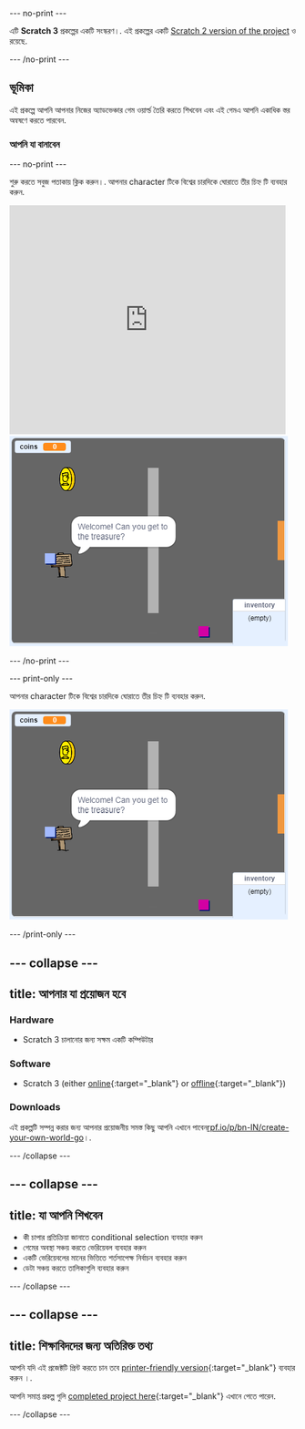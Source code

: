 --- no-print ---

এটি **Scratch 3** প্রকল্পের একটি সংস্করণ।. এই প্রকল্পের একটি [Scratch 2 version of the project](https://projects.raspberrypi.org/bn-IN/projects/create-your-own-world-scratch2) ও রয়েছে.

--- /no-print ---

## ভূমিকা

এই প্রকল্পে আপনি আপনার নিজের অ্যাডভেঞ্চার গেম ওয়ার্ল্ড তৈরি করতে শিখবেন এবং এই গেমএ আপনি একাধিক স্তর অন্বষণে করতে পারবেন.

### আপনি যা বানাবেন

--- no-print ---

শুরু করতে সবুজ পতাকায় ক্লিক করুন।. আপনার character টিকে বিশ্বের চারদিকে ঘোরাতে তীর চিহ্ন টি ব্যবহার করুন.

<div class="scratch-preview">
  <iframe allowtransparency="true" width="485" height="402" src="https://scratch.mit.edu/projects/embed/258757783/?autostart=false" frameborder="0" scrolling="no"></iframe>
  <img src="images/showcase.png">
</div>

--- /no-print ---

--- print-only ---

আপনার character টিকে বিশ্বের চারদিকে ঘোরাতে তীর চিহ্ন টি ব্যবহার করুন. 

![showcase.png](images/showcase.png)

--- /print-only ---

--- collapse ---
---
title: আপনার যা প্রয়োজন হবে
---

### Hardware

- Scratch 3 চালানোর জন্য সক্ষম একটি কম্পিউটার

### Software

- Scratch 3 (either [online](https://rpf.io/scratchon){:target="_blank"} or [offline](https://rpf.io/scratchoff){:target="_blank"})

### Downloads

এই প্রকল্পটি সম্পন্ন করার জন্য আপনার প্রয়োজনীয় সমস্ত কিছু আপনি এখানে পাবেন[rpf.io/p/bn-IN/create-your-own-world-go](https://rpf.io/p/bn-IN/create-your-own-world-go)।.

--- /collapse ---

--- collapse ---
---
title: যা আপনি শিখবেন
---

- কী চাপার প্রতিক্রিয়া জানাতে conditional selection ব্যবহার করুন
- গেমের অবস্থা সঞ্চয় করতে ভেরিয়েবল ব্যবহার করুন
- একটি ভেরিয়েবলের মানের ভিত্তিতে শর্তসাপেক্ষ নির্বাচন ব্যবহার করুন
- ডেটা সঞ্চয় করতে তালিকাগুলি ব্যবহার করুন

--- /collapse ---

--- collapse ---
---
title: শিক্ষাবিদদের জন্য অতিরিক্ত তথ্য
---

আপনি যদি এই প্রজেক্টটি প্রিন্ট করতে চান তবে [printer-friendly version](https://projects.raspberrypi.org/bn-IN/projects/create-your-own-world/print){:target="_blank"} ব্যবহার করুন ।.

আপনি সমাপ্ত প্রকল্প গুলি [completed project here](https://rpf.io/p/bn-IN/create-your-own-world-get){:target="_blank"} এখানে পেতে পারেন.

--- /collapse ---
